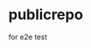 # publicrepo
for e2e test












































































































































































































































































































































































































































































































































































































































































































































































































































































































































































































































































































































































































































































































































































































































































































































































































































































































































































































































































































































































































































































































































































































































































































































































































































































































































































































